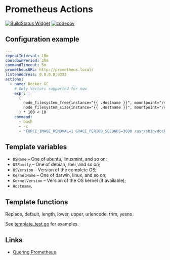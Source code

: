 # Prometheus Actions

[![BuildStatus Widget]][BuildStatus Result]
[![codecov](https://codecov.io/gh/leominov/prometheus-actions/branch/master/graph/badge.svg)](https://codecov.io/gh/leominov/prometheus-actions)

[BuildStatus Result]: https://travis-ci.com/leominov/prometheus-actions
[BuildStatus Widget]: https://travis-ci.com/leominov/prometheus-actions.svg?branch=master

## Configuration example

```yaml
---
repeatInterval: 10m
cooldownPeriod: 30m
commandTimeout: 5m
prometheusURL: http://prometheus.local/
listenAddress: 0.0.0.0:9333
actions:
  - name: Docker GC
    # Only Vectors supported for now
    expr: |
      (
        node_filesystem_free{instance="{{ .Hostname }}", mountpoint="/var/lib/docker"} /
        node_filesystem_size{instance="{{ .Hostname }}", mountpoint="/var/lib/docker"}
      ) * 100 < 10
    command:
      - bash
      - -c
      - "FORCE_IMAGE_REMOVAL=1 GRACE_PERIOD_SECONDS=3600 /usr/sbin/docker-gc"
```

## Template variables

* `OSName` – One of ubuntu, linuxmint, and so on;
* `OSFamily` – One of debian, rhel, and so on;
* `OSVersion` – Version of the complete OS;
* `KernelName` – One of darwin, linux, and so on;
* `KernelVersion` – Version of the OS kernel (if available);
* `Hostname`.

## Template functions

Replace, default, length, lower, upper, urlencode, trim, yesno.

See [template_test.go](template_test.go) for examples.

## Links

* [Quering Prometheus](https://prometheus.io/docs/prometheus/latest/querying/basics/)

